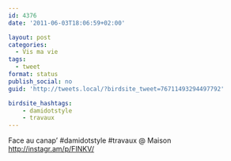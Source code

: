 ```yaml
---
id: 4376
date: '2011-06-03T18:06:59+02:00'

layout: post
categories:
  - Vis ma vie
tags:
  - tweet
format: status
publish_social: no
guid: 'http://tweets.local/?birdsite_tweet=76711493294497792'

birdsite_hashtags:
    - damidotstyle
    - travaux
---
```


Face au canap’ #damidotstyle #travaux @ Maison http://instagr.am/p/FINKV/